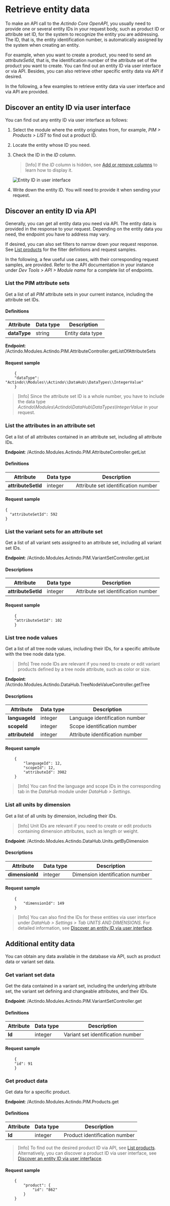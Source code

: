 # Retrieve entity data

To make an API call to the *Actindo Core OpenAPI*, you usually need to provide one or several entity IDs in your request body, such as product ID or attribute set ID, for the system to recognize the entity you are addressing. The ID, that is, the entity identification number, is automatically assigned by the system when creating an entity.

For example, when you want to create a product, you need to send an *attributeSetId*, that is, the identification number of the attribute set of the product you want to create. You can find out an entity ID via user interface or via API. Besides, you can also retrieve other specific entity data via API if desired.

In the following, a few examples to retrieve entity data via user interface and via API are provided. 


## Discover an entity ID via user interface

You can find out any entity ID via user interface as follows:

1. Select the module where the entity originates from, for example, *PIM > Products > LIST* to find out a product ID.

2. Locate the entity whose ID you need.

3. Check the ID in the *ID* column. 

    > [Info] If the *ID* column is hidden, see [Add or remove columns](../../Core1Platform//UsingCore1/05_WorkWithLists.md#add-or-remove-columns) to learn how to display it. 

    ![Entity ID in user interface](../../Assets/Screenshots/PIM/API/EntityID_UI.png "[Entity ID in user interface]")

4. Write down the entity ID. You will need to provide it when sending your request.


## Discover an entity ID via API

Generally, you can get all entity data you need via API. The entity data is provided in the response to your request. Depending on the entity data you need, the endpoint you have to address may vary. 

If desired, you can also set filters to narrow down your request response. See [List products](./05_ManageProducts.md#list-products) for the filter definitions and request samples.

In the following, a few useful use cases, with their corresponding request samples, are provided.  Refer to the API documentation in your instance under *Dev Tools > API > Module name* for a complete list of endpoints.


### List the PIM attribute sets

Get a list of all *PIM* attribute sets in your current instance, including the attribute set IDs.

#### Definitions

| Attribute      | Data type | Description | 
| ---------------|-----------|-------------| 
| **dataType**   | string    | Entity data type |   

**Endpoint**: /Actindo.Modules.Actindo.PIM.AttributeController.getListOfAttributeSets

#### Request sample

        {
        "dataType": "Actindo\\Modules\\Actindo\\DataHub\\DataTypes\\IntegerValue"
        }

> [Info] Since the attribute set ID is a whole number, you have to include the data type *Actindo\\Modules\\Actindo\\DataHub\\DataTypes\\IntegerValue* in your request.  

[comment]: <> (Stimmt das so? Response scheint zu stimmen)


### List the attributes in an attribute set

Get a list of all attributes contained in an attribute set, including all attribute IDs. 

**Endpoint**: /Actindo.Modules.Actindo.PIM.AttributeController.getList
 
#### Definitions

| Attribute      | Data type | Description |  
| ---------------|-----------|-------------|
| **attributeSetId** | integer | Attribute set identification number | 

#### Request sample

    {
      "attributeSetId": 592
    }


### List the variant sets for an attribute set

Get a list of all variant sets assigned to an attribute set, including all variant set IDs.

**Endpoint**: /Actindo.Modules.Actindo.PIM.VariantSetController.getList

#### Descriptions

| Attribute      | Data type | Description |   
| ---------------|-----------|-------------|
| **attributeSetId** | integer | Attribute set identification number | 

#### Request sample

        {
        "attributeSetId": 102
        }


### List tree node values

Get a list of all tree node values, including their IDs, for a specific attribute with the  tree node data type. 

> [Info] Tree node IDs are relevant if you need to create or edit variant products defined by a tree node attribute, such as color or size. 

**Endpoint**: /Actindo.Modules.Actindo.DataHub.TreeNodeValueController.getTree

#### Descriptions

| Attribute      | Data type | Description |   
| ---------------|-----------|-------------|
| **languageId** | integer | Language identification number |
| **scopeId**    | integer | Scope identification number |
| **attributeId** | integer | Attribute identification number |

#### Request sample

        {
            "languageId": 12,
            "scopeId": 12,
            "attributeId": 3982
        }

> [Info] You can find the language and scope IDs in the corresponding tab in the *DataHub* module under *DataHub > Settings*.


### List all units by dimension

Get a list of all units by dimension, including their IDs.  

> [Info] Unit IDs are relevant if you need to create or edit products containing dimension attributes, such as length or weight. 

**Endpoint**: /Actindo.Modules.Actindo.DataHub.Units.getByDimension

#### Descriptions

| Attribute      | Data type | Description |   
| ---------------|-----------|-------------|
| **dimensionId** | integer | Dimension identification number |

#### Request sample

        {
            "dimensionId": 149
        }

> [Info] You can also find the IDs for these entities via user interface under *DataHub > Settings > Tab UNITS AND DIMENSIONS*. For detailed information, see [Discover an entity ID via user interface](#discover-an-entity-id-via-user-interface).  



## Additional entity data

You can obtain any data available in the database via API, such as product data or variant set data. 


### Get variant set data 

Get the data contained in a variant set, including the underlying attribute set, the variant set defining and changeable attributes, and their IDs. 

**Endpoint**: /Actindo.Modules.Actindo.PIM.VariantSetController.get

#### Definitions

| Attribute      | Data type | Description |  
| ---------------|-----------|-------------|
| **Id** | integer | Variant set identification number |

#### Request sample


        {
        "id": 91
        }


### Get product data

Get data for a specific product. 

**Endpoint**: /Actindo.Modules.Actindo.PIM.Products.get

#### Definitions

| Attribute      | Data type | Description |  
| ---------------|-----------|-------------|
| **Id** | integer | Product identification number |

> [Info] To find out the desired product ID via API, see [List products](./05_ManageProducts.md#list-products). Alternatively, you can discover a product ID via user interface, see [Discover an entity ID via user interfacce](#discover-an-entity-id-via-user-interface).

#### Request sample

        {
            "product": {
                "id": "862"
            }
        }

